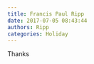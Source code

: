 ```yaml
---
title: Francis Paul Ripp
date: 2017-07-05 08:43:44
authors: Ripp
categories: Holiday
---
```


 Thanks